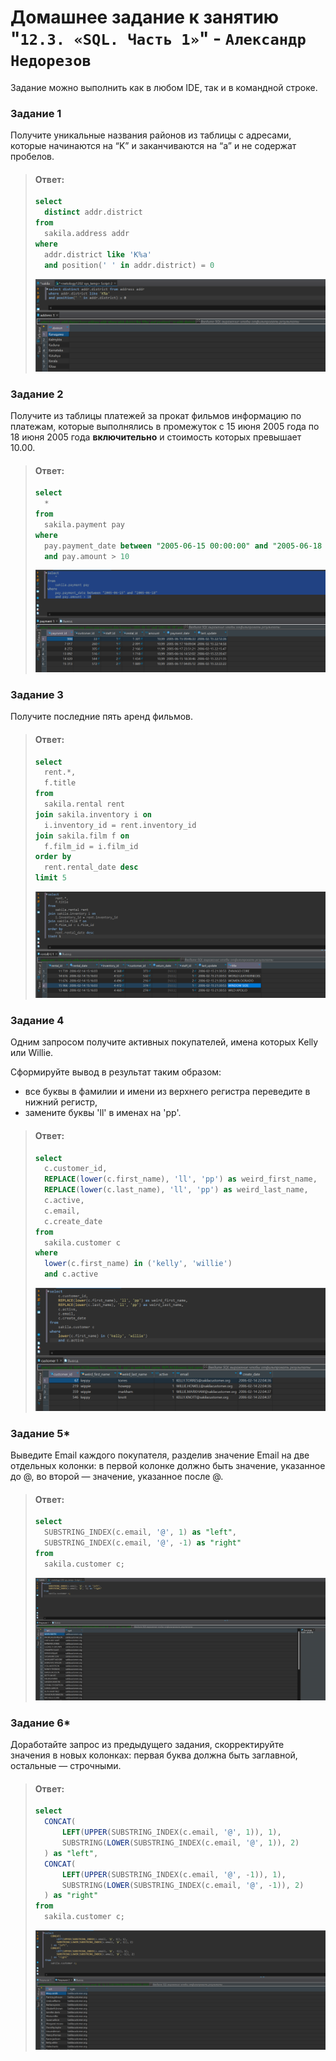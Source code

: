 # Домашнее задание к занятию "`12.3. «SQL. Часть 1»`" - `Александр Недорезов`

Задание можно выполнить как в любом IDE, так и в командной строке.

### Задание 1

Получите уникальные названия районов из таблицы с адресами, которые начинаются на “K” и заканчиваются на “a” и не содержат пробелов.

> #### Ответ: 
> ```sql
> select 
>   distinct addr.district 
> from 
>   sakila.address addr 
> where 
>   addr.district like 'K%a' 
>   and position(' ' in addr.district) = 0
> 
> ```  
> ![img](https://github.com/smutosey/12-03-sql1/blob/main/img/1-01.png)  

### Задание 2

Получите из таблицы платежей за прокат фильмов информацию по платежам, которые выполнялись в промежуток с 15 июня 2005 года по 18 июня 2005 года **включительно** и стоимость которых превышает 10.00.

> #### Ответ: 
> ```sql
> select
> 	*
> from
> 	sakila.payment pay
> where
> 	pay.payment_date between "2005-06-15 00:00:00" and "2005-06-18 23:59:59"
> 	and pay.amount > 10
> ```  
> ![img](https://github.com/smutosey/12-03-sql1/blob/main/img/2-01.png) 


### Задание 3

Получите последние пять аренд фильмов.

> #### Ответ: 
> ```sql
> select
> 	rent.*,
> 	f.title
> from
> 	sakila.rental rent
> join sakila.inventory i on
> 	i.inventory_id = rent.inventory_id
> join sakila.film f on
> 	f.film_id = i.film_id
> order by
> 	rent.rental_date desc
> limit 5
> ```  
> ![img](https://github.com/smutosey/12-03-sql1/blob/main/img/3-01.png) 

### Задание 4

Одним запросом получите активных покупателей, имена которых Kelly или Willie. 

Сформируйте вывод в результат таким образом:
- все буквы в фамилии и имени из верхнего регистра переведите в нижний регистр,
- замените буквы 'll' в именах на 'pp'.

> #### Ответ: 
> ```sql
> select
> 	c.customer_id,
> 	REPLACE(lower(c.first_name), 'll', 'pp') as weird_first_name,
> 	REPLACE(lower(c.last_name), 'll', 'pp') as weird_last_name,
> 	c.active,
> 	c.email,
> 	c.create_date
> from
> 	sakila.customer c
> where
> 	lower(c.first_name) in ('kelly', 'willie')
> 	and c.active
> ```  
> ![img](https://github.com/smutosey/12-03-sql1/blob/main/img/4-01.png) 

### Задание 5*

Выведите Email каждого покупателя, разделив значение Email на две отдельных колонки: в первой колонке должно быть значение, указанное до @, во второй — значение, указанное после @.

> #### Ответ: 
> ```sql
> select
> 	SUBSTRING_INDEX(c.email, '@', 1) as "left",
> 	SUBSTRING_INDEX(c.email, '@', -1) as "right"
> from
> 	sakila.customer c;
> ```  
> ![img](https://github.com/smutosey/12-03-sql1/blob/main/img/5-01.png) 


### Задание 6*

Доработайте запрос из предыдущего задания, скорректируйте значения в новых колонках: первая буква должна быть заглавной, остальные — строчными.

> #### Ответ: 
> ```sql
> select
> 	CONCAT(
> 		LEFT(UPPER(SUBSTRING_INDEX(c.email, '@', 1)), 1), 
> 		SUBSTRING(LOWER(SUBSTRING_INDEX(c.email, '@', 1)), 2)
> 	) as "left",
> 	CONCAT(
> 		LEFT(UPPER(SUBSTRING_INDEX(c.email, '@', -1)), 1), 
> 		SUBSTRING(LOWER(SUBSTRING_INDEX(c.email, '@', -1)), 2)
> 	) as "right"
> from
> 	sakila.customer c;
> ```  
> ![img](https://github.com/smutosey/12-03-sql1/blob/main/img/6-01.png) 